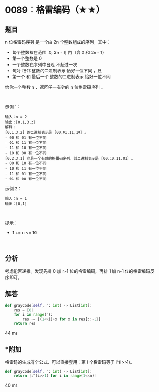 # 0089：格雷编码（★★）


## 题目

n 位格雷码序列 是一个由 2n 个整数组成的序列，其中：
- 每个整数都在范围 [0, 2n - 1] 内（含 0 和 2n - 1）
- 第一个整数是 0
- 一个整数在序列中出现 不超过一次
- 每对 相邻 整数的二进制表示 恰好一位不同 ，且
- 第一个 和 最后一个 整数的二进制表示 恰好一位不同

给你一个整数 n ，返回任一有效的 n 位格雷码序列 。

 

示例 1：

	输入：n = 2
	输出：[0,1,3,2]
	解释：
	[0,1,3,2] 的二进制表示是 [00,01,11,10] 。
	- 00 和 01 有一位不同
	- 01 和 11 有一位不同
	- 11 和 10 有一位不同
	- 10 和 00 有一位不同
	[0,2,3,1] 也是一个有效的格雷码序列，其二进制表示是 [00,10,11,01] 。
	- 00 和 10 有一位不同
	- 10 和 11 有一位不同
	- 11 和 01 有一位不同
	- 01 和 00 有一位不同

示例 2：

	输入：n = 1
	输出：[0,1]
 

提示：
- 1 <= n <= 16

	 
## 分析

考虑能否递推。发现先排 0 加 n-1 位的格雷编码，再排 1 加 n-1 位的格雷编码反序即可。

## 解答

```python
def grayCode(self, n: int) -> List[int]:
    res = [0]
    for i in range(n):
        res += [(1<<i)+x for x in res[::-1]]
    return res
```
44 ms

## *附加

格雷码的生成有个公式，可以直接套用：第 i 个格雷码等于 i^(i>>1)。

```python
def grayCode(self, n: int) -> List[int]:
    return [i^(i>>1) for i in range(1<<n)]
```
40 ms

